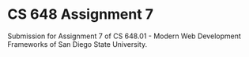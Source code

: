 # CS 648 Assignment 7

Submission for Assignment 7 of CS 648.01 - Modern Web Development Frameworks of San Diego State University.